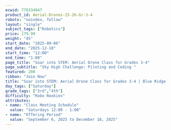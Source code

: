 ```yaml
---
ecwid: 770334947
product_id: Aerial-Drones-25-26-Gr-3-4
robots: "noindex, follow"
layout: "single"
subject_tags: ["Robotics"]
price: 179.99
weight: "45"
start_date: "2025-09-06"
end_date: "2025-12-18"
start_time: "12:00"
end_time: "1:00"
page_title: "Soar into STEM: Aerial Drone Class for Grades 3-4"
page_subtitle: "Sky High Challenge: Piloting and Coding "
featured: 200
ribbon: "Join Now"
title: "Soar into STEM: Aerial Drone Class for Grades 3-4 | Blue Ridge Boost"
day_tags: ["Saturday"]
grade_tags: ["3rd","4th"]
difficulty: "Robo Rookies"
attributes:
- name: "Class Meeting Schedule"
  value: "Saturdays 12:00 - 1:00"
- name: "Offering Period"
  value: "September 6, 2025 to December 18, 2025"
---
```

